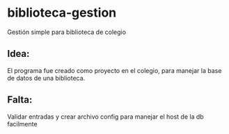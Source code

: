 # biblioteca-gestion
Gestión simple para biblioteca de colegio
## Idea:
El programa fue creado como proyecto en el colegio, para manejar la base de datos de una biblioteca.
## Falta: 
Validar entradas y crear archivo config para manejar el host de la db facilmente
